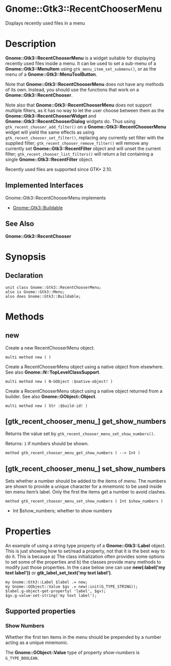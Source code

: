 Gnome::Gtk3::RecentChooserMenu
==============================

Displays recently used files in a menu

Description
===========

**Gnome::Gtk3::RecentChooserMenu** is a widget suitable for displaying recently used files inside a menu. It can be used to set a sub-menu of a **Gnome::Gtk3::MenuItem** using `gtk_menu_item_set_submenu()`, or as the menu of a **Gnome::Gtk3::MenuToolButton**.

Note that **Gnome::Gtk3::RecentChooserMenu** does not have any methods of its own. Instead, you should use the functions that work on a **Gnome::Gtk3::RecentChooser**.

Note also that **Gnome::Gtk3::RecentChooserMenu** does not support multiple filters, as it has no way to let the user choose between them as the **Gnome::Gtk3::RecentChooserWidget** and **Gnome::Gtk3::RecentChooserDialog** widgets do. Thus using `gtk_recent_chooser_add_filter()` on a **Gnome::Gtk3::RecentChooserMenu** widget will yield the same effects as using `gtk_recent_chooser_set_filter()`, replacing any currently set filter with the supplied filter; `gtk_recent_chooser_remove_filter()` will remove any currently set **Gnome::Gtk3::RecentFilter** object and will unset the current filter; `gtk_recent_chooser_list_filters()` will return a list containing a single **Gnome::Gtk3::RecentFilter** object.

Recently used files are supported since GTK+ 2.10.

Implemented Interfaces
----------------------

Gnome::Gtk3::RecentChooserMenu implements

  * [Gnome::Gtk3::Buildable](Buildable.html)

See Also
--------

**Gnome::Gtk3::RecentChooser**

Synopsis
========

Declaration
-----------

    unit class Gnome::Gtk3::RecentChooserMenu;
    also is Gnome::Gtk3::Menu;
    also does Gnome::Gtk3::Buildable;

Methods
=======

new
---

Create a new RecentChooserMenu object.

    multi method new ( )

Create a RecentChooserMenu object using a native object from elsewhere. See also **Gnome::N::TopLevelClassSupport**.

    multi method new ( N-GObject :$native-object! )

Create a RecentChooserMenu object using a native object returned from a builder. See also **Gnome::GObject::Object**.

    multi method new ( Str :$build-id! )

[gtk_recent_chooser_menu_] get_show_numbers
-------------------------------------------

Returns the value set by `gtk_recent_chooser_menu_set_show_numbers()`.

Returns: `1` if numbers should be shown.

    method gtk_recent_chooser_menu_get_show_numbers ( --> Int )

[gtk_recent_chooser_menu_] set_show_numbers
-------------------------------------------

Sets whether a number should be added to the items of *menu*. The numbers are shown to provide a unique character for a mnemonic to be used inside ten menu item’s label. Only the first the items get a number to avoid clashes.

    method gtk_recent_chooser_menu_set_show_numbers ( Int $show_numbers )

  * Int $show_numbers; whether to show numbers

Properties
==========

An example of using a string type property of a **Gnome::Gtk3::Label** object. This is just showing how to set/read a property, not that it is the best way to do it. This is because a) The class initialization often provides some options to set some of the properties and b) the classes provide many methods to modify just those properties. In the case below one can use **new(:label('my text label'))** or **gtk_label_set_text('my text label')**.

    my Gnome::Gtk3::Label $label .= new;
    my Gnome::GObject::Value $gv .= new(:init(G_TYPE_STRING));
    $label.g-object-get-property( 'label', $gv);
    $gv.g-value-set-string('my text label');

Supported properties
--------------------

### Show Numbers

Whether the first ten items in the menu should be prepended by a number acting as a unique mnemonic.

The **Gnome::GObject::Value** type of property *show-numbers* is `G_TYPE_BOOLEAN`.

